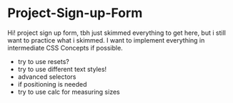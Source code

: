 # Project-Sign-up-Form

Hi! project sign up form, tbh just skimmed everything to get here, but i still want to practice what i skimmed. I want to implement everything in intermediate CSS Concepts if possible.

- try to use resets?
- try to use different text styles!
- advanced selectors
- if positioning is needed
- try to use calc for measuring sizes


